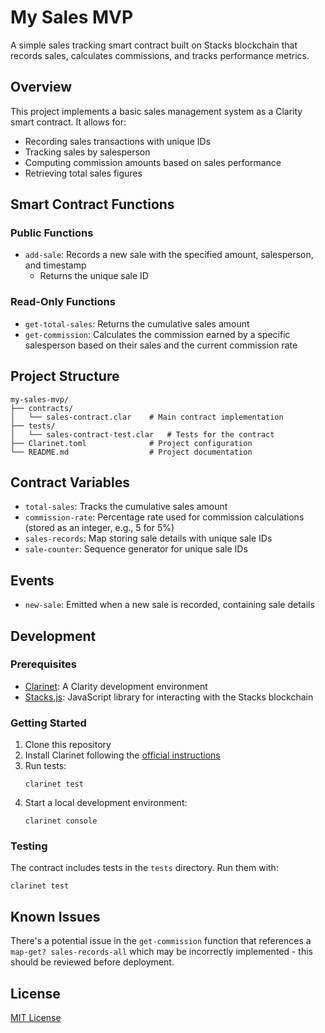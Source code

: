# My Sales MVP

A simple sales tracking smart contract built on Stacks blockchain that records sales, calculates commissions, and tracks performance metrics.

## Overview

This project implements a basic sales management system as a Clarity smart contract. It allows for:

- Recording sales transactions with unique IDs
- Tracking sales by salesperson
- Computing commission amounts based on sales performance
- Retrieving total sales figures

## Smart Contract Functions

### Public Functions

- `add-sale`: Records a new sale with the specified amount, salesperson, and timestamp
  - Returns the unique sale ID

### Read-Only Functions

- `get-total-sales`: Returns the cumulative sales amount
- `get-commission`: Calculates the commission earned by a specific salesperson based on their sales and the current commission rate

## Project Structure

```
my-sales-mvp/
├── contracts/
│   └── sales-contract.clar    # Main contract implementation
├── tests/
│   └── sales-contract-test.clar   # Tests for the contract
├── Clarinet.toml              # Project configuration
└── README.md                  # Project documentation
```

## Contract Variables

- `total-sales`: Tracks the cumulative sales amount
- `commission-rate`: Percentage rate used for commission calculations (stored as an integer, e.g., 5 for 5%)
- `sales-records`: Map storing sale details with unique sale IDs
- `sale-counter`: Sequence generator for unique sale IDs

## Events

- `new-sale`: Emitted when a new sale is recorded, containing sale details

## Development

### Prerequisites

- [Clarinet](https://github.com/hirosystems/clarinet): A Clarity development environment
- [Stacks.js](https://github.com/blockstack/stacks.js): JavaScript library for interacting with the Stacks blockchain

### Getting Started

1. Clone this repository
2. Install Clarinet following the [official instructions](https://github.com/hirosystems/clarinet#installation)
3. Run tests:
   ```
   clarinet test
   ```
4. Start a local development environment:
   ```
   clarinet console
   ```

### Testing

The contract includes tests in the `tests` directory. Run them with:

```
clarinet test
```

## Known Issues

There's a potential issue in the `get-commission` function that references a `map-get? sales-records-all` which may be incorrectly implemented - this should be reviewed before deployment.

## License

[MIT License](LICENSE)
